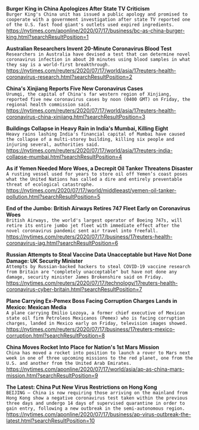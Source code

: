 **Burger King in China Apologizes After State TV Criticism**\
`Burger King's China unit has issued a public apology and promised to cooperate with a government investigation after state TV reported one of the U.S. fast food giant's outlets used expired ingredients. `\
https://nytimes.com/aponline/2020/07/17/business/bc-as-china-burger-king.html?searchResultPosition=1

**Australian Researchers Invent 20-Minute Coronavirus Blood Test**\
`Researchers in Australia have devised a test that can determine novel coronavirus infection in about 20 minutes using blood samples in what they say is a world-first breakthrough.`\
https://nytimes.com/reuters/2020/07/17/world/asia/17reuters-health-coronavirus-research.html?searchResultPosition=2

**China's Xinjiang Reports Five New Coronavirus Cases**\
`Urumqi, the capital of China's far western region of Xinjiang, reported five new coronavirus cases by noon (0400 GMT) on Friday, the regional health commission said. `\
https://nytimes.com/reuters/2020/07/17/world/asia/17reuters-health-coronavirus-china-xinjiang.html?searchResultPosition=3

**Buildings Collapse in Heavy Rain in India's Mumbai, Killing Eight**\
`Heavy rains lashing India's financial capital of Mumbai have caused the collapse of a multi-storey building, killing six people and injuring several, authorities said.`\
https://nytimes.com/reuters/2020/07/17/world/asia/17reuters-india-collapse-mumbai.html?searchResultPosition=4

**As if Yemen Needed More Woes, a Decrepit Oil Tanker Threatens Disaster**\
`A rusting vessel used for years to store oil off Yemen’s coast poses what the United Nations has called a dire and entirely preventable threat of ecological catastrophe.`\
https://nytimes.com/2020/07/17/world/middleeast/yemen-oil-tanker-pollution.html?searchResultPosition=5

**End of the Jumbo: British Airways Retires 747 Fleet Early on Coronavirus Woes**\
`British Airways, the world's largest operator of Boeing 747s, will retire its entire jumbo jet fleet with immediate effect after the novel coronavirus pandemic sent air travel into freefall.`\
https://nytimes.com/reuters/2020/07/17/business/17reuters-health-coronavirus-iag.html?searchResultPosition=6

**Russian Attempts to Steal Vaccine Data Unacceptable but Have Not Done Damage: UK Security Minister**\
`Attempts by Russian-backed hackers to steal COVID-19 vaccine research from Britain are "completely unacceptable" but have not done any damage, security minister James Brokenshire said on Friday.`\
https://nytimes.com/reuters/2020/07/17/technology/17reuters-health-coronavirus-cyber-britain.html?searchResultPosition=7

**Plane Carrying Ex-Pemex Boss Facing Corruption Charges Lands in Mexico: Mexican Media**\
`A plane carrying Emilio Lozoya, a former chief executive of Mexican state oil firm Petroleos Mexicanos (Pemex) who is facing corruption charges, landed in Mexico early on Friday, television images showed. `\
https://nytimes.com/reuters/2020/07/17/business/17reuters-mexico-corruption.html?searchResultPosition=8

**China Moves Rocket Into Place for Nation's 1st Mars Mission**\
`China has moved a rocket into position to launch a rover to Mars next week in one of three upcoming missions to the red planet, one from the U.S. and another from the United Arab Emirates. `\
https://nytimes.com/aponline/2020/07/17/world/asia/ap-as-china-mars-mission.html?searchResultPosition=9

**The Latest: China Put New Virus Restrictions on Hong Kong**\
`BEIJING — China is now requiring those arriving on the mainland from Hong Kong show a negative coronavirus test taken within the previous three days and undergo 14 days of supervised quarantine in order to gain entry, following a new outbreak in the semi-autonomous region. `\
https://nytimes.com/aponline/2020/07/17/business/ap-virus-outbreak-the-latest.html?searchResultPosition=10

